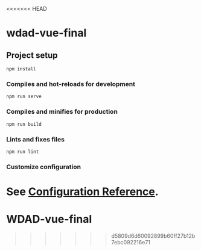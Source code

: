 <<<<<<< HEAD
# wdad-vue-final

## Project setup

```
npm install
```

### Compiles and hot-reloads for development

```
npm run serve
```

### Compiles and minifies for production

```
npm run build
```

### Lints and fixes files

```
npm run lint
```

### Customize configuration

See [Configuration Reference](https://cli.vuejs.org/config/).
=======
# WDAD-vue-final
>>>>>>> d5809d6d60092899b60ff27b12b7ebc092216e71
